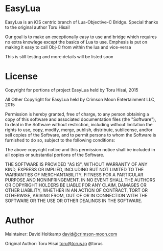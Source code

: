 EasyLua
======================

EasyLua is an iOS centric branch of Lua-Objective-C Bridge. Special thanks to the original author Toru Hisai!

Our goal is to make an exceptionally easy to use and bridge which requires no extra knowlege except the basics of Lua to use. Emphesis is put on making it easy to call Obj-C from within the lua and vice-versa

This is still testing and more details will be listed soon


License
=======
Copyright for portions of project EasyLua held by Toru Hisai, 2015

All Other Copyright for EasyLua held by Crimson Moon Entertainment LLC, 2015

Permission is hereby granted, free of charge, to any person obtaining a copy
of this software and associated documentation files (the "Software"), to deal
in the Software without restriction, including without limitation the rights
to use, copy, modify, merge, publish, distribute, sublicense, and/or sell
copies of the Software, and to permit persons to whom the Software is
furnished to do so, subject to the following conditions:

The above copyright notice and this permission notice shall be included in
all copies or substantial portions of the Software.

THE SOFTWARE IS PROVIDED "AS IS", WITHOUT WARRANTY OF ANY KIND, EXPRESS OR
IMPLIED, INCLUDING BUT NOT LIMITED TO THE WARRANTIES OF MERCHANTABILITY,
FITNESS FOR A PARTICULAR PURPOSE AND NONINFRINGEMENT. IN NO EVENT SHALL THE
AUTHORS OR COPYRIGHT HOLDERS BE LIABLE FOR ANY CLAIM, DAMAGES OR OTHER
LIABILITY, WHETHER IN AN ACTION OF CONTRACT, TORT OR OTHERWISE, ARISING FROM,
OUT OF OR IN CONNECTION WITH THE SOFTWARE OR THE USE OR OTHER DEALINGS IN
THE SOFTWARE.

Author
======
Maintainer: David Holtkamp david@crimson-moon.com

Original Author: Toru Hisai toru@torus.jp @torus 
